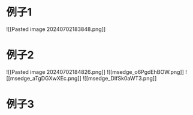 # 例子1
![[Pasted image 20240702183848.png]]
# 例子2
![[Pasted image 20240702184826.png]]
![[msedge_o6PgdEhBOW.png]]
![[msedge_aTgDGXwXEc.png]]
![[msedge_DIfSk0aWT3.png]]
# 例子3
